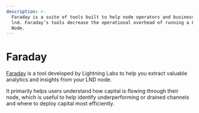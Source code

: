 ```yaml
---
description: >-
  Faraday is a suite of tools built to help node operators and businesses run
  lnd. Faraday’s tools decrease the operational overhead of running a Lightning
  Node.
---
```


# Faraday

[Faraday](https://lightning.engineering/posts/2020-04-02-faraday/) is a tool developed by Lightning Labs to help you extract valuable analytics and insights from your LND node.

It primarily helps users understand how capital is flowing through their node, which is useful to help identify underperforming or drained channels and where to deploy capital most efficiently.

